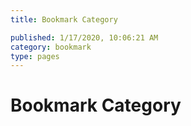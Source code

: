 ```yaml
---
title: Bookmark Category

published: 1/17/2020, 10:06:21 AM
category: bookmark
type: pages
---
```

# Bookmark Category


<BlogIndex category="bookmark" limit="20" />